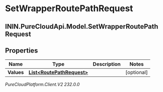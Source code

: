 # SetWrapperRoutePathRequest

## ININ.PureCloudApi.Model.SetWrapperRoutePathRequest

## Properties

|Name | Type | Description | Notes|
|------------ | ------------- | ------------- | -------------|
| **Values** | [**List&lt;RoutePathRequest&gt;**](RoutePathRequest) |  | [optional] |



_PureCloudPlatform.Client.V2 232.0.0_
